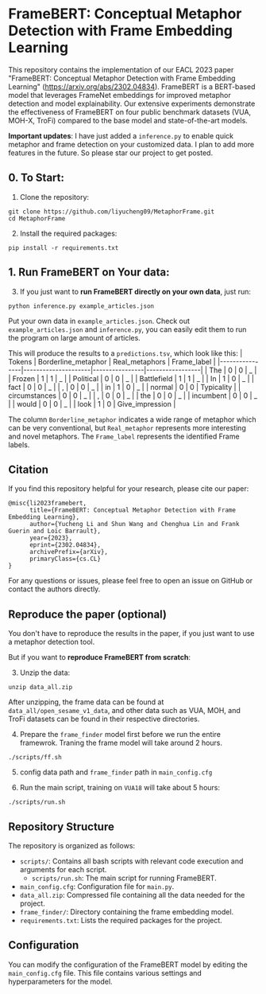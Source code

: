 # FrameBERT: Conceptual Metaphor Detection with Frame Embedding Learning

This repository contains the implementation of our EACL 2023 paper "FrameBERT: Conceptual Metaphor Detection with Frame Embedding Learning" (https://arxiv.org/abs/2302.04834). FrameBERT is a BERT-based model that leverages FrameNet embeddings for improved metaphor detection and model explainability. Our extensive experiments demonstrate the effectiveness of FrameBERT on four public benchmark datasets (VUA, MOH-X, TroFi) compared to the base model and state-of-the-art models.

**Important updates**: I have just added a `inference.py` to enable quick metaphor and frame detection on your customized data. I plan to add more features in the future. So please star our project to get posted.

## 0. To Start:

1. Clone the repository:

```
git clone https://github.com/liyucheng09/MetaphorFrame.git
cd MetaphorFrame
```

2. Install the required packages:

```
pip install -r requirements.txt
```

## 1. Run FrameBERT on Your data:

3. If you just want to **run FrameBERT directly on your own data**, just run:

```
python inference.py example_articles.json
```

Put your own data in `example_articles.json`. Check out `example_articles.json` and `inference.py`, you can easily edit them to run the program on large amount of articles.

This will produce the results to a `predictions.tsv`, which look like this:
| Tokens         | Borderline_metaphor | Real_metaphors | Frame_label     |
|----------------|---------------------|----------------|-----------------|
| The            | 0                   | 0              | _               |
| Frozen         | 1                   | 1              | _               |
| Political      | 0                   | 0              | _               |
| Battlefield    | 1                   | 1              | _               |
| In             | 1                   | 0              | _               |
| fact           | 0                   | 0              | _               |
| ,              | 0                   | 0              | _               |
| in             | 1                   | 0              | _               |
| normal         | 0                   | 0              | Typicality      |
| circumstances  | 0                   | 0              | _               |
| ,              | 0                   | 0              | _               |
| the            | 0                   | 0              | _               |
| incumbent      | 0                   | 0              | _               |
| would          | 0                   | 0              | _               |
| look           | 1                   | 0              | Give_impression |

The column `Borderline_metaphor` indicates a wide range of metaphor which can be very conventional, but `Real_metaphor` represents more interesting and novel metaphors. The `Frame_label` represents the identified Frame labels.

## Citation

If you find this repository helpful for your research, please cite our paper:

```
@misc{li2023framebert,
      title={FrameBERT: Conceptual Metaphor Detection with Frame Embedding Learning}, 
      author={Yucheng Li and Shun Wang and Chenghua Lin and Frank Guerin and Loïc Barrault},
      year={2023},
      eprint={2302.04834},
      archivePrefix={arXiv},
      primaryClass={cs.CL}
}
```

For any questions or issues, please feel free to open an issue on GitHub or contact the authors directly.

## Reproduce the paper (optional)

You don't have to reproduce the results in the paper, if you just want to use a metaphor detection tool.

But if you want to **reproduce FrameBERT from scratch**:

3. Unzip the data:

```
unzip data_all.zip
```

After unzipping, the frame data can be found at `data_all/open_sesame_v1_data`, and other data such as VUA, MOH, and TroFi datasets can be found in their respective directories.

4. Prepare the `frame_finder` model first before we run the entire framewrok. Traning the frame model will take around 2 hours.

```
./scripts/ff.sh
```

5. config data path and `frame_finder` path in `main_config.cfg`

6. Run the main script, training on `VUA18` will take about 5 hours:

```
./scripts/run.sh
```

## Repository Structure

The repository is organized as follows:

- `scripts/`: Contains all bash scripts with relevant code execution and arguments for each script.
    - `scripts/run.sh`: The main script for running FrameBERT.
- `main_config.cfg`: Configuration file for `main.py`.
- `data_all.zip`: Compressed file containing all the data needed for the project.
- `frame_finder/`: Directory containing the frame embedding model.
- `requirements.txt`: Lists the required packages for the project.

## Configuration

You can modify the configuration of the FrameBERT model by editing the `main_config.cfg` file. This file contains various settings and hyperparameters for the model.
